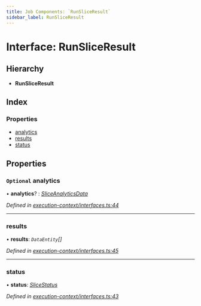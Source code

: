 ```yaml
---
title: Job Components: `RunSliceResult`
sidebar_label: RunSliceResult
---
```


# Interface: RunSliceResult

## Hierarchy

* **RunSliceResult**

## Index

### Properties

* [analytics](runsliceresult.md#optional-analytics)
* [results](runsliceresult.md#results)
* [status](runsliceresult.md#status)

## Properties

### `Optional` analytics

• **analytics**? : *[SliceAnalyticsData](sliceanalyticsdata.md)*

*Defined in [execution-context/interfaces.ts:44](https://github.com/terascope/teraslice/blob/fd211a8bb/packages/job-components/src/execution-context/interfaces.ts#L44)*

___

###  results

• **results**: *`DataEntity`[]*

*Defined in [execution-context/interfaces.ts:45](https://github.com/terascope/teraslice/blob/fd211a8bb/packages/job-components/src/execution-context/interfaces.ts#L45)*

___

###  status

• **status**: *[SliceStatus](../overview.md#slicestatus)*

*Defined in [execution-context/interfaces.ts:43](https://github.com/terascope/teraslice/blob/fd211a8bb/packages/job-components/src/execution-context/interfaces.ts#L43)*
